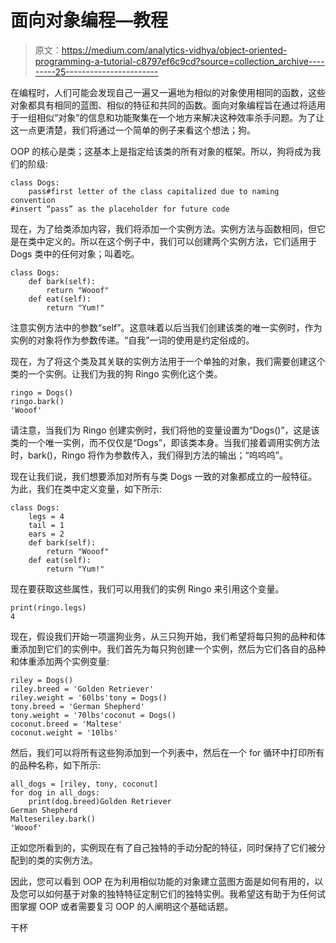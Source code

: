 # 面向对象编程—教程

> 原文：<https://medium.com/analytics-vidhya/object-oriented-programming-a-tutorial-c8797ef6c9cd?source=collection_archive---------25----------------------->

在编程时，人们可能会发现自己一遍又一遍地为相似的对象使用相同的函数，这些对象都具有相同的蓝图、相似的特征和共同的函数。面向对象编程旨在通过将适用于一组相似“对象”的信息和功能聚集在一个地方来解决这种效率杀手问题。为了让这一点更清楚，我们将通过一个简单的例子来看这个想法；狗。

OOP 的核心是类；这基本上是指定给该类的所有对象的框架。所以，狗将成为我们的阶级:

```
class Dogs:
    pass#first letter of the class capitalized due to naming convention
#insert “pass” as the placeholder for future code
```

现在，为了给类添加内容，我们将添加一个实例方法。实例方法与函数相同，但它是在类中定义的。所以在这个例子中，我们可以创建两个实例方法，它们适用于 Dogs 类中的任何对象；叫着吃。

```
class Dogs:
    def bark(self):
        return "Wooof"
    def eat(self):
        return "Yum!"
```

注意实例方法中的参数“self”。这意味着以后当我们创建该类的唯一实例时，作为实例的对象将作为参数传递。“自我”一词的使用是约定俗成的。

现在，为了将这个类及其关联的实例方法用于一个单独的对象，我们需要创建这个类的一个实例。让我们为我的狗 Ringo 实例化这个类。

```
ringo = Dogs()
ringo.bark()
'Wooof'
```

请注意，当我们为 Ringo 创建实例时，我们将他的变量设置为“Dogs()”，这是该类的一个唯一实例，而不仅仅是“Dogs”，即该类本身。当我们接着调用实例方法时，bark()，Ringo 将作为参数传入，我们得到方法的输出；“呜呜呜”。

现在让我们说，我们想要添加对所有与类 Dogs 一致的对象都成立的一般特征。为此，我们在类中定义变量，如下所示:

```
class Dogs:
    legs = 4
    tail = 1
    ears = 2
    def bark(self):
        return "Wooof"
    def eat(self):
        return "Yum!"
```

现在要获取这些属性，我们可以用我们的实例 Ringo 来引用这个变量。

```
print(ringo.legs)
4
```

现在，假设我们开始一项遛狗业务，从三只狗开始，我们希望将每只狗的品种和体重添加到它们的实例中。我们首先为每只狗创建一个实例，然后为它们各自的品种和体重添加两个实例变量:

```
riley = Dogs()
riley.breed = 'Golden Retriever'
riley.weight = '60lbs'tony = Dogs()
tony.breed = 'German Shepherd'
tony.weight = '70lbs'coconut = Dogs()
coconut.breed = 'Maltese'
coconut.weight = '10lbs'
```

然后，我们可以将所有这些狗添加到一个列表中，然后在一个 for 循环中打印所有的品种名称，如下所示:

```
all_dogs = [riley, tony, coconut]
for dog in all_dogs:
    print(dog.breed)Golden Retriever
German Shepherd
Malteseriley.bark()
'Wooof'
```

正如您所看到的，实例现在有了自己独特的手动分配的特征，同时保持了它们被分配到的类的实例方法。

因此，您可以看到 OOP 在为利用相似功能的对象建立蓝图方面是如何有用的，以及您可以如何基于对象的独特特征定制它们的独特实例。我希望这有助于为任何试图掌握 OOP 或者需要复习 OOP 的人阐明这个基础话题。

干杯